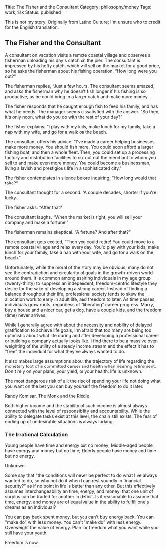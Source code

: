 Title: The Fisher and the Consultant
Category: philosophy/money
Tags: work,risk
Status: published

This is not my story. Originally from Latino Culture; I'm unsure who to credit for the English translation.

## The Fisher and the Consultant

<div class="quote">

A consultant on vacation visits a remote coastal village and observes a fisherman unloading his day's catch on the pier. The consultant is impressed by his hefty catch, which will sell on the market for a good price, so he asks the fisherman about his fishing operation. “How long were you out?”

The fisherman replies, “Just a few hours.
The consultant seems amazed, and asks the fisherman why he doesn't fish longer if his fishing is so productive, as he could bring in a larger catch and make more money.

The fisher responds that he caught enough fish to feed his family, and has what he needs. The manager seems dissatisfied with the answer.  "So then, it's only noon, what do you do with the rest of your day?"

The fisher explains: “I play with my kids, make lunch for my family, take a nap with my wife, and go for a walk on the beach.

The consultant offers his advice: “I've made a career helping businesses make more money. You should fish more. You could soon afford a larger fishing boat, and then a whole fleet. Then, you could set up a processing factory and distribution facilities to cut out out the merchant to whom you sell to and make even more money. You could become a businessman, living a lavish and prestigious life in a sophisticated city."

The fisher contemplates in silence before inquiring, “How long would that take?"

The consultant thought for a second. “A couple decades, shorter if you're lucky.

The fisher asks: “After that?

The consultant laughs. “When the market is right, you will sell your company and make a fortune!"

The fisherman remains skeptical. “A fortune? And after that?"

The consultant gets excited, “Then you could retire! You could move to a remote coastal village and relax every day. You'd play with your kids, make lunch for your family, take a nap with your wife, and go for a walk on the beach."

</div>

Unfortunately, while the moral of the story may be obvious, many do not see the contradiction and circularity of goals in the growth-driven world around them. It is common among aspiring individuals in my age group (twenty-thirty) to suppress an independent, freedom-centric lifestyle they desire for the sake of developing a strong career. Instead of finding a balance throughout their life, professional society tends to skew the allocation work to early in adult life, and freedom to later. As time passes, individuals grow roots, regardless of "liberating" career progress. Marry, buy a house and a nicer car, get a dog, have a couple kids, and the freedom (time) never arrives.   

While I generally agree with about the necessity and nobility of delayed gratification to achieve life goals, I'm afraid that too many are being too optimistic about what life during and after developing a professional career or building a company actually looks like. I find there to be a massive over-weighting of the utility of a steady income stream and the effect it has to "free" the individual for what they've always wanted to do.

It also makes large assumptions about the trajectory of life regarding the monetary loot of a committed career and health when nearing retirement. Don't rely on your plans, your yield, or your health: life is unknown.

<div class="quote">
    <p class="content">The most dangerous risk of all: the risk of spending your life not doing what you want on the bet you can buy yourself the freedom to do it later.</p>
    <p class="annotation">Randy Komisar, The Monk and the Riddle</p>
</div>

Both higher income and the stability of such income is almost always connected with the level of responsibility and accountability. While the ability to delegate tasks exist at this level, the chain still exists. The fear of ending up of undesirable situations is always lurking.


### The Irrational Calculation

<div class="quote">
    <p class="content">
        Young people have time and energy but no money;
        Middle-aged people have energy and money but no time;
        Elderly people have money and time but no energy.
    </p>    
    <p class="annotation">
        Unknown
    </p>
</div>

Some say that "the conditions will never be perfect to do what I've always wanted to do, so why not do it when I can rest soundly in financial security?" as if no point in life is better than any other. But this effectively assumes interchangeability an time, energy, and money: that one unit of surplus can be traded for another in deficit. Is it reasonable to assume that time, energy, and money are of equal value in the ability to fulfill one's dreams as an individual?

You can pay back spent money, but you can't buy energy back. You can "make do" with less money. You can't "make do" with less energy. Overweight the value of energy. Plan for freedom what you want while you still have your youth.

Freedom is now.
